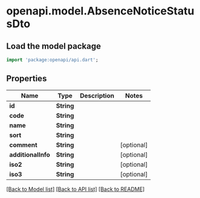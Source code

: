 # openapi.model.AbsenceNoticeStatusDto

## Load the model package
```dart
import 'package:openapi/api.dart';
```

## Properties
Name | Type | Description | Notes
------------ | ------------- | ------------- | -------------
**id** | **String** |  | 
**code** | **String** |  | 
**name** | **String** |  | 
**sort** | **String** |  | 
**comment** | **String** |  | [optional] 
**additionalInfo** | **String** |  | [optional] 
**iso2** | **String** |  | [optional] 
**iso3** | **String** |  | [optional] 

[[Back to Model list]](../README.md#documentation-for-models) [[Back to API list]](../README.md#documentation-for-api-endpoints) [[Back to README]](../README.md)


